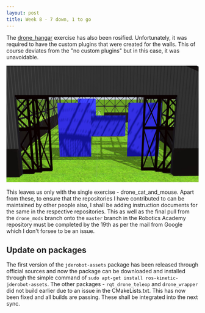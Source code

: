 ```yaml
---
layout: post
title: Week 8 - 7 down, 1 to go
---
```


The [drone_hangar](https://github.com/JdeRobot/RoboticsAcademy/tree/drone_mods/exercises/drone_hangar) exercise has also been rosified. Unfortunately, it was required to have the custom plugins that were created for the walls. This of course deviates from the "no custom plugins" but in this case, it was unavoidable.

![img1](../img/drone_hangar.jpg)

This leaves us only with the single exercise - drone_cat_and_mouse. Apart from these, to ensure that the repositories I have contributed to can be maintained by other people also, I shall be adding instruction documents for the same in the respective repositories. This as well as the final pull from the `drone_mods` branch onto the `master` branch in the Robotics Academy repository must be completed by the 19th as per the mail from Google which I don't forsee to be an issue.

## Update on packages

The first version of the `jderobot-assets` package has been released through official sources and now the package can be downloaded and installed through the simple command of `sudo apt-get install ros-kinetic-jderobot-assets`. The other packages - `rqt_drone_teleop` and `drone_wrapper` did not build earlier due to an issue in the CMakeLists.txt. This has now been fixed and all builds are passing. These shall be integrated into the next sync.
